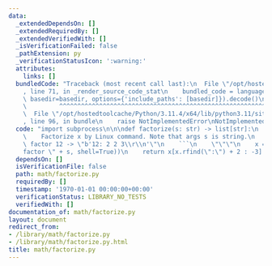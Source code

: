 ```yaml
---
data:
  _extendedDependsOn: []
  _extendedRequiredBy: []
  _extendedVerifiedWith: []
  _isVerificationFailed: false
  _pathExtension: py
  _verificationStatusIcon: ':warning:'
  attributes:
    links: []
  bundledCode: "Traceback (most recent call last):\n  File \"/opt/hostedtoolcache/Python/3.11.4/x64/lib/python3.11/site-packages/onlinejudge_verify/documentation/build.py\"\
    , line 71, in _render_source_code_stat\n    bundled_code = language.bundle(stat.path,\
    \ basedir=basedir, options={'include_paths': [basedir]}).decode()\n          \
    \         ^^^^^^^^^^^^^^^^^^^^^^^^^^^^^^^^^^^^^^^^^^^^^^^^^^^^^^^^^^^^^^^^^^^^^^^^^^^^^^^^^\n\
    \  File \"/opt/hostedtoolcache/Python/3.11.4/x64/lib/python3.11/site-packages/onlinejudge_verify/languages/python.py\"\
    , line 96, in bundle\n    raise NotImplementedError\nNotImplementedError\n"
  code: "import subprocess\n\n\ndef factorize(s: str) -> list[str]:\n    \"\"\"\n\
    \    Factorize x by Linux command. Note that args s is string.\n    ```\n    $\
    \ factor 12 -> \"b'12: 2 2 3\\r\\n'\"\n    ```\n    \"\"\"\n    x = str(subprocess.check_output(\"\
    factor \" + s, shell=True))\n    return x[x.rfind(\":\") + 2 : -3].split()\n"
  dependsOn: []
  isVerificationFile: false
  path: math/factorize.py
  requiredBy: []
  timestamp: '1970-01-01 00:00:00+00:00'
  verificationStatus: LIBRARY_NO_TESTS
  verifiedWith: []
documentation_of: math/factorize.py
layout: document
redirect_from:
- /library/math/factorize.py
- /library/math/factorize.py.html
title: math/factorize.py
---
```


